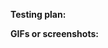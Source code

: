 <!-- What's this PR for?  (Just a link to an issue is fine.) -->

**Testing plan:** <!-- How have you tested? -->

**GIFs or screenshots:** <!-- If a UI change.  See:
  https://zulip.readthedocs.io/en/latest/tutorials/screenshot-and-gif-software.html
  -->

<!-- Also be sure to make clear, coherent commits:
  https://zulip.readthedocs.io/en/latest/contributing/commit-discipline.html
  -->
